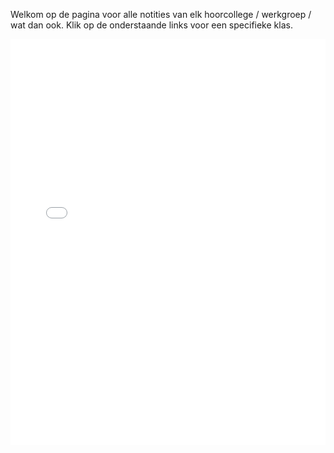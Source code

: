 Welkom op de pagina voor alle notities van elk hoorcollege / werkgroep / wat dan ook. Klik op de onderstaande links voor een specifieke klas.

<iframe width="100%" style="border:0px; height:650px;" src="Klassen.html" title="Klassen"></iframe>